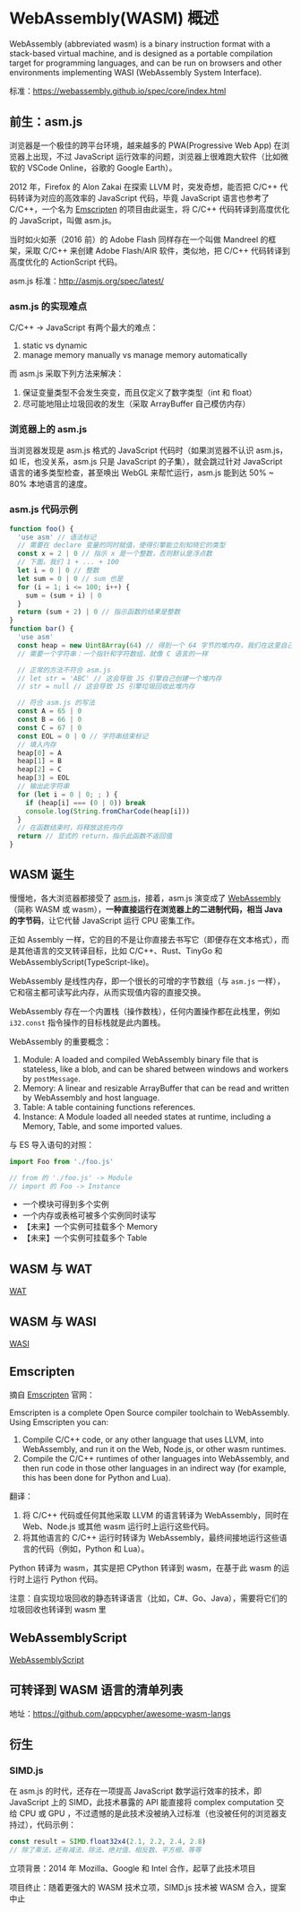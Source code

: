 # WebAssembly(WASM) 概述

WebAssembly (abbreviated wasm) is a binary instruction format with a stack-based virtual machine, and is designed as a portable compilation target for programming languages, and can be run on browsers and other environments implementing WASI (WebAssembly System Interface).

标准：<https://webassembly.github.io/spec/core/index.html>

## 前生：asm.js

浏览器是一个极佳的跨平台环境，越来越多的 PWA(Progressive Web App) 在浏览器上出现，不过 JavaScript 运行效率的问题，浏览器上很难跑大软件（比如微软的 VSCode Online，谷歌的 Google Earth）。

2012 年，Firefox 的 Alon Zakai 在探索 LLVM 时，突发奇想，能否把 C/C++ 代码转译为对应的高效率的 JavaScript 代码，毕竟 JavaScript 语言也参考了 C/C++，一个名为 [Emscripten](https://github.com/emscripten-core/emscripten) 的项目由此诞生，将 C/C++ 代码转译到高度优化的 JavaScript，叫做 asm.js。

当时如火如荼（2016 前）的 Adobe Flash 同样存在一个叫做 Mandreel 的框架，采取 C/C++ 来创建 Adobe Flash/AIR 软件，类似地，把 C/C++ 代码转译到高度优化的 ActionScript 代码。

asm.js 标准：<http://asmjs.org/spec/latest/>

### asm.js 的实现难点

C/C++ -> JavaScript 有两个最大的难点：

1. static vs dynamic
2. manage memory manually vs manage memory automatically

而 asm.js 采取下列方法来解决：

1. 保证变量类型不会发生突变，而且仅定义了数字类型（int 和 float）
2. 尽可能地阻止垃圾回收的发生（采取 ArrayBuffer 自己模仿内存）

### 浏览器上的 asm.js

当浏览器发现是 asm.js 格式的 JavaScript 代码时（如果浏览器不认识 asm.js，如 IE，也没关系，asm.js 只是 JavaScript 的子集），就会跳过针对 JavaScript 语言的诸多类型检查，甚至唤出 WebGL 来帮忙运行，asm.js 能到达 50% ~ 80% 本地语言的速度。

### asm.js 代码示例

```js
function foo() {
  'use asm' // 语法标记
  // 需要在 declare 变量的同时赋值，使得引擎能立刻知晓它的类型
  const x = 2 | 0 // 指示 x 是一个整数，否则默认是浮点数
  // 下面，我们 1 + ... + 100
  let i = 0 | 0 // 整数
  let sum = 0 | 0 // sum 也是
  for (i = 1; i <= 100; i++) {
    sum = (sum + i) | 0
  }
  return (sum + 2) | 0 // 指示函数的结果是整数
}
function bar() {
  'use asm'
  const heap = new Uint8Array(64) // 得到一个 64 字节的堆内存，我们在这里自己管理此函数需要的内存，不让 JS 引擎的垃圾回收干预
  // 需要一个字符串：一个指针和字符数组，就像 C 语言的一样

  // 正常的方法不符合 asm.js
  // let str = 'ABC' // 这会导致 JS 引擎自己创建一个堆内存
  // str = null // 这会导致 JS 引擎垃圾回收此堆内存

  // 符合 asm.js 的写法
  const A = 65 | 0
  const B = 66 | 0
  const C = 67 | 0
  const EOL = 0 | 0 // 字符串结束标记
  // 填入内存
  heap[0] = A
  heap[1] = B
  heap[2] = C
  heap[3] = EOL
  // 输出此字符串
  for (let i = 0 | 0; ; ) {
    if (heap[i] === (0 | 0)) break
    console.log(String.fromCharCode(heap[i]))
  }
  // 在函数结束时，将释放这些内存
  return // 显式的 return，指示此函数不返回值
}
```

## WASM 诞生

慢慢地，各大浏览器都接受了 [asm.js](http://asmjs.org/)，接着，asm.js 演变成了 [WebAssembly](https://webassembly.org/)（简称 WASM 或 wasm），**一种直接运行在浏览器上的二进制代码，相当 Java 的字节码**，让它代替 JavaScript 运行 CPU 密集工作。

正如 Assembly 一样，它的目的不是让你直接去书写它（即便存在文本格式），而是其他语言的交叉转译目标，比如 C/C++、Rust、TinyGo 和 WebAssemblyScript(TypeScript-like)。

WebAssembly 是线性内存，即一个很长的可增的字节数组（与 `asm.js` 一样），它和宿主都可读写此内存，从而实现值内容的直接交换。

WebAssembly 存在一个内置栈（操作数栈），任何内置操作都在此栈里，例如 `i32.const` 指令操作的目标栈就是此内置栈。

WebAssembly 的重要概念：

1. Module: A loaded and compiled WebAssembly binary file that is stateless, like a blob, and can be shared between windows and workers by `postMessage`.
2. Memory: A linear and resizable ArrayBuffer that can be read and written by WebAssembly and host language.
3. Table: A table containing functions references.
4. Instance: A Module loaded all needed states at runtime, including a Memory, Table, and some imported values.

与 ES 导入语句的对照：

```js
import Foo from './foo.js'

// from 的 './foo.js' -> Module
// import 的 Foo -> Instance
```

- 一个模块可得到多个实例
- 一个内存或表格可被多个实例同时读写
- 【未来】一个实例可挂载多个 Memory
- 【未来】一个实例可挂载多个 Table

## WASM 与 WAT

[WAT](./WAT.md)

## WASM 与 WASI

[WASI](./WASI.md)

## Emscripten

摘自 [Emscripten](https://emscripten.org/) 官网：

Emscripten is a complete Open Source compiler toolchain to WebAssembly. Using Emscripten you can:

1. Compile C/C++ code, or any other language that uses LLVM, into WebAssembly, and run it on the Web, Node.js, or other wasm runtimes.
2. Compile the C/C++ runtimes of other languages into WebAssembly, and then run code in those other languages in an indirect way (for example, this has been done for Python and Lua).

翻译：

1. 将 C/C++ 代码或任何其他采取 LLVM 的语言转译为 WebAssembly，同时在 Web、Node.js 或其他 wasm 运行时上运行这些代码。
2. 将其他语言的 C/C++ 运行时转译为 WebAssembly，最终间接地运行这些语言的代码（例如，Python 和 Lua）。

Python 转译为 wasm，其实是把 CPython 转译到 wasm，在基于此 wasm 的运行时上运行 Python 代码。

注意：自实现垃圾回收的静态转译语言（比如，C#、Go、Java），需要将它们的垃圾回收也转译到 wasm 里

## WebAssemblyScript

[WebAssemblyScript](./WebAssemblyScript/index.md)

## 可转译到 WASM 语言的清单列表

地址：<https://github.com/appcypher/awesome-wasm-langs>

## 衍生

### SIMD.js

在 asm.js 的时代，还存在一项提高 JavaScript 数学运行效率的技术，即 JavaScript 上的 SIMD，此技术暴露的 API 能直接将 complex computation 交给 CPU 或 GPU ，不过遗憾的是此技术没被纳入过标准（也没被任何的浏览器支持过），代码示例：

```js
const result = SIMD.float32x4(2.1, 2.2, 2.4, 2.8)
// 除了乘法，还有减法、除法、绝对值、相反数、平方根、等等
```

立项背景：2014 年 Mozilla、Google 和 Intel 合作，起草了此技术项目

项目终止：随着更强大的 WASM 技术立项，SIMD.js 技术被 WASM 合入，提案中止
